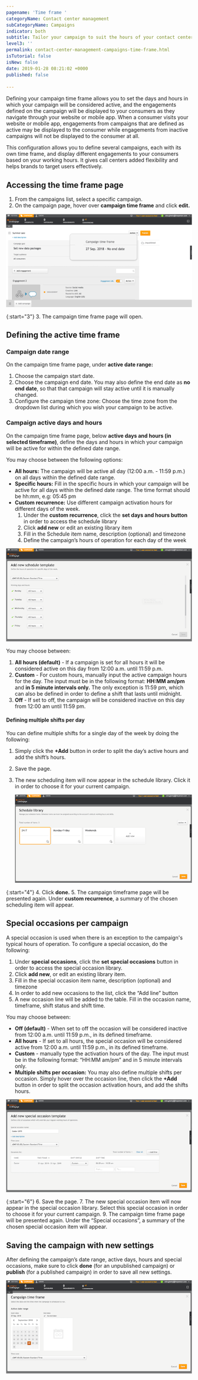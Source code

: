 ```yaml
---
pagename: 'Time frame '
categoryName: Contact center management
subCategoryName: Campaigns
indicator: both
subtitle: Tailor your campaign to suit the hours of your contact center
level3: ''
permalink: contact-center-management-campaigns-time-frame.html
isTutorial: false
isNew: false
date: 2019-01-28 08:21:02 +0000
published: false

---
```

Defining your campaign time frame allows you to set the days and hours in which your campaign will be considered active, and the engagements defined on the campaign will be displayed to your consumers as they navigate through your website or mobile app. When a consumer visits your website or mobile app, engagements from campaigns that are defined as active may be displayed to the consumer while engagements from inactive campaigns will not be displayed to the consumer at all.

This configuration allows you to define several campaigns, each with its own time frame, and display different engagements to your consumers based on your working hours. It gives call centers added flexibility and helps brands to target users effectively.

## Accessing the time frame page

1. From the campaigns list, select a specific campaign.
2. On the campaign page, hover over **campaign time frame** and click **edit.**

![](/img/time-frame-2.png)

{:start="3"}
3. The campaign time frame page will open.

## Defining the active time frame

### Campaign date range

On the campaign time frame page, under **active date range:**

1. Choose the campaign start date.
2. Choose the campaign end date. You may also define the end date as **no end date**, so that that campaign will stay active until it is manually changed.
3. Configure the campaign time zone: Choose the time zone from the dropdown list during which you wish your campaign to be active.

### Campaign active days and hours

On the campaign time frame page, below **active days and hours (in selected timeframe)**, define the days and hours in which your campaign will be active for within the defined date range.

You may choose between the following options:

* **All hours:** The campaign will be active all day (12:00 a.m. - 11:59 p.m.) on all days within the defined date range.
* **Specific hours:** Fill in the specific hours in which your campaign will be active for all days within the defined date range. The time format should be hh:mm, e.g: 05:45 pm
* **Custom recurrence:** Use different campaign activation hours for different days of the week.
  1. Under the **custom recurrence**, click the **set days and hours button** in order to access the schedule library
  2. Click **add new** or edit an existing library item
  3. Fill in the Schedule item name, description (optional) and timezone
  4. Define the campaign’s hours of operation for each day of the week

![](/img/time-frame-1.png)

You may choose between:

1. **All hours (default)** - If a campaign is set for all hours it will be considered active on this day from 12:00 a.m. until 11:59 p.m.
2. **Custom** - For custom hours, manually input the active campaign hours for the day. The input must be in the following format: **HH:MM am/pm** and **in 5 minute intervals only.** The only exception is 11:59 pm, which can also be defined in order to define a shift that lasts until midnight.
3. **Off** - If set to off, the campaign will be considered inactive on this day from 12:00 am until 11:59 pm.

#### Defining multiple shifts per day

You can define multiple shifts for a single day of the week by doing the following:

1. Simply click the **+Add** button in order to split the day’s active hours and add the shift’s hours.
2. Save the page.
3. The new scheduling item will now appear in the schedule library. Click it in order to choose it for your current campaign.

   ![](/img/time-frame-4.png)

{:start="4"}
4. Click **done.**
5. The campaign timeframe page will be presented again. Under **custom recurrence**, a summary of the chosen scheduling item will appear.

## Special occasions per campaign

A special occasion is used when there is an exception to the campaign's typical hours of operation. To configure a special occasion, do the following:

1. Under **special occasions**, click the **set special occasions** button in order to access the special occasion library.
2. Click **add new**, or edit an existing library item.
3. Fill in the special occasion item name, description (optional) and timezone
4. In order to add new occasions to the list, click the “Add line” button
5. A new occasion line will be added to the table. Fill in the occasion name, timeframe, shift status and shift time.

You may choose between:

* **Off (default)** - When set to off the occasion will be considered inactive from 12:00 a.m. until 11:59 p.m., in its defined timeframe.
* **All hours** - If set to all hours, the special occasion will be considered active from 12:00 a.m. until 11:59 p.m., in its defined timeframe.
* **Custom** - manually type the activation hours of the day. The input must be in the following format: “HH:MM am/pm” and in 5 minute intervals only.
* **Multiple shifts per occasion:** You may also define multiple shifts per occasion. Simply hover over the occasion line, then click the **+Add** button in order to split the occasion activation hours, and add the shifts hours.

![](/img/time-frame-5.png)

{:start="6"}
6. Save the page.
7. The new special occasion item will now appear in the special occasion library. Select this special occasion in order to choose it for your current campaign.
9. The campaign time frame page will be presented again. Under the “Special occasions”, a summary of the chosen special occasion item will appear.

## Saving the campaign with new settings

After defining the campaign’s date range, active days, hours and special occasions, make sure to click **done** (for an unpublished campaign) or **publish** (for a published campaign) in order to save all new settings.

![](/img/time-frame-6.png)
